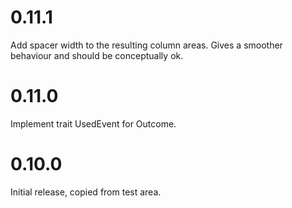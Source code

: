 # 0.11.1

Add spacer width to the resulting column areas.
Gives a smoother behaviour and should be conceptually ok.

# 0.11.0

Implement trait UsedEvent for Outcome.

# 0.10.0

Initial release, copied from test area.